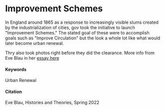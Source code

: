 # Improvement Schemes 

In England around 1865 as a response to increasingly visible slums created by the industrialization of cities, gov took the initiative to launch "Improvement Schemes." The stated goal of these were to accomplish goals such as "Improve Circulation" but the look a whole lot like what would later become urban renewal.  

Thry also took photos right before they did the clearance. More info from Eve Blau in her [essay here](http://gofile.me/6WhDC/NcvwDcwgg)

#### Keywords
Urban Renewal

#### Citation
Eve Blau, Histories and Theories, Spring 2022
